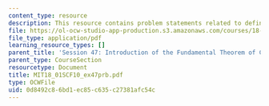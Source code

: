 ```yaml
---
content_type: resource
description: This resource contains problem statements related to definite integrals.
file: https://ol-ocw-studio-app-production.s3.amazonaws.com/courses/18-01sc-single-variable-calculus-fall-2010/0d8492c86bd1ec85c635c27381afc54c_MIT18_01SCF10_ex47prb.pdf
file_type: application/pdf
learning_resource_types: []
parent_title: 'Session 47: Introduction of the Fundamental Theorem of Calculus'
parent_type: CourseSection
resourcetype: Document
title: MIT18_01SCF10_ex47prb.pdf
type: OCWFile
uid: 0d8492c8-6bd1-ec85-c635-c27381afc54c
---
```

